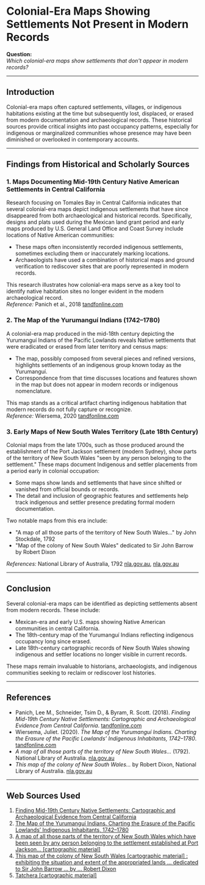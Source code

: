 # Colonial-Era Maps Showing Settlements Not Present in Modern Records

**Question:**  
*Which colonial-era maps show settlements that don't appear in modern records?*

---

## Introduction

Colonial-era maps often captured settlements, villages, or indigenous habitations existing at the time but subsequently lost, displaced, or erased from modern documentation and archaeological records. These historical sources provide critical insights into past occupancy patterns, especially for indigenous or marginalized communities whose presence may have been diminished or overlooked in contemporary accounts.

---

## Findings from Historical and Scholarly Sources

### 1. Maps Documenting Mid-19th Century Native American Settlements in Central California

Research focusing on Tomales Bay in Central California indicates that several colonial-era maps depict indigenous settlements that have since disappeared from both archaeological and historical records. Specifically, designs and plats used during the Mexican land grant period and early maps produced by U.S. General Land Office and Coast Survey include locations of Native American communities:

- These maps often inconsistently recorded indigenous settlements, sometimes excluding them or inaccurately marking locations.
- Archaeologists have used a combination of historical maps and ground verification to rediscover sites that are poorly represented in modern records.
  
This research illustrates how colonial-era maps serve as a key tool to identify native habitation sites no longer evident in the modern archaeological record.  
*Reference:* Panich et al., 2018 [tandfonline.com](https://www.tandfonline.com/doi/full/10.1080/00934690.2017.1416849)

### 2. The Map of the Yurumanguí Indians (1742–1780)

A colonial-era map produced in the mid-18th century depicting the Yurumanguí Indians of the Pacific Lowlands reveals Native settlements that were eradicated or erased from later territory and census maps:

- The map, possibly composed from several pieces and refined versions, highlights settlements of an indigenous group known today as the Yurumanguí.
- Correspondence from that time discusses locations and features shown in the map but does not appear in modern records or indigenous nomenclature.
  
This map stands as a critical artifact charting indigenous habitation that modern records do not fully capture or recognize.  
*Reference:* Wiersema, 2020 [tandfonline.com](https://www.tandfonline.com/doi/full/10.1080/00822884.2020.1774964)

### 3. Early Maps of New South Wales Territory (Late 18th Century)

Colonial maps from the late 1700s, such as those produced around the establishment of the Port Jackson settlement (modern Sydney), show parts of the territory of New South Wales "seen by any person belonging to the settlement." These maps document Indigenous and settler placements from a period early in colonial occupation:

- Some maps show lands and settlements that have since shifted or vanished from official bounds or records.
- The detail and inclusion of geographic features and settlements help track indigenous and settler presence predating formal modern documentation.
  
Two notable maps from this era include:  
- "A map of all those parts of the territory of New South Wales…" by John Stockdale, 1792  
- "Map of the colony of New South Wales" dedicated to Sir John Barrow by Robert Dixon

*References:* National Library of Australia, 1792 [nla.gov.au](https://nla.gov.au/nla.obj-230635598/view), [nla.gov.au](https://nla.gov.au/nla.obj-231316713/view)

---

## Conclusion

Several colonial-era maps can be identified as depicting settlements absent from modern records. These include:

- Mexican-era and early U.S. maps showing Native American communities in central California.
- The 18th-century map of the Yurumanguí Indians reflecting indigenous occupancy long since erased.
- Late 18th-century cartographic records of New South Wales showing indigenous and settler locations no longer visible in current records.

These maps remain invaluable to historians, archaeologists, and indigenous communities seeking to reclaim or rediscover lost histories.

---

## References

- Panich, Lee M., Schneider, Tsim D., & Byram, R. Scott. (2018). *Finding Mid-19th Century Native Settlements: Cartographic and Archaeological Evidence from Central California*. [tandfonline.com](https://www.tandfonline.com/doi/full/10.1080/00934690.2017.1416849)
- Wiersema, Juliet. (2020). *The Map of the Yurumanguí Indians. Charting the Erasure of the Pacific Lowlands’ Indigenous Inhabitants, 1742–1780*. [tandfonline.com](https://www.tandfonline.com/doi/full/10.1080/00822884.2020.1774964)
- *A map of all those parts of the territory of New South Wales...* (1792). National Library of Australia. [nla.gov.au](https://nla.gov.au/nla.obj-230635598/view)
- *This map of the colony of New South Wales...* by Robert Dixon, National Library of Australia. [nla.gov.au](https://nla.gov.au/nla.obj-231316713/view)

---
## Web Sources Used

1. [Finding Mid-19th Century Native Settlements: Cartographic and Archaeological Evidence from Central California](https://www.tandfonline.com/doi/full/10.1080/00934690.2017.1416849)
2. [The Map of the Yurumanguí Indians. Charting the Erasure of the Pacific Lowlands’ Indigenous Inhabitants, 1742–1780](https://www.tandfonline.com/doi/full/10.1080/00822884.2020.1774964)
3. [A map of all those parts of the territory of New South Wales which have been seen by any person belonging to the settlement established at Port Jackson... [cartographic material]](https://nla.gov.au/nla.obj-230635598/view)
4. [This map of the colony of New South Wales [cartographic material] : exhibiting the situation and extent of the appropriated lands ... dedicated to Sir John Barrow ... by ... Robert Dixon](https://nla.gov.au/nla.obj-231316713/view)
5. [Tatchera [cartographic material]](https://nla.gov.au/nla.obj-231775363/view)
